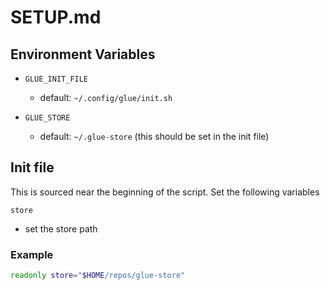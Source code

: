 # SETUP.md

## Environment Variables

- `GLUE_INIT_FILE`

  - default: `~/.config/glue/init.sh`

- `GLUE_STORE`
  - default: `~/.glue-store` (this should be set in the init file)

## Init file

This is sourced near the beginning of the script. Set the following variables

`store`

- set the store path

### Example

```bash
readonly store="$HOME/repos/glue-store"
```
